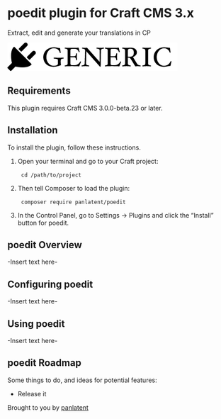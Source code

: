 # poedit plugin for Craft CMS 3.x

Extract, edit and generate your translations in CP

![Screenshot](resources/img/plugin-logo.png)

## Requirements

This plugin requires Craft CMS 3.0.0-beta.23 or later.

## Installation

To install the plugin, follow these instructions.

1. Open your terminal and go to your Craft project:

        cd /path/to/project

2. Then tell Composer to load the plugin:

        composer require panlatent/poedit

3. In the Control Panel, go to Settings → Plugins and click the “Install” button for poedit.

## poedit Overview

-Insert text here-

## Configuring poedit

-Insert text here-

## Using poedit

-Insert text here-

## poedit Roadmap

Some things to do, and ideas for potential features:

* Release it

Brought to you by [panlatent](https://panlatent.com)
